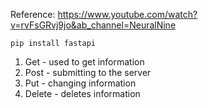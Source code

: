 Reference: https://www.youtube.com/watch?v=rvFsGRvj9jo&ab_channel=NeuralNine

```
pip install fastapi
```


1. Get - used to get information
2. Post - submitting to the server
3. Put - changing information
4. Delete - deletes information